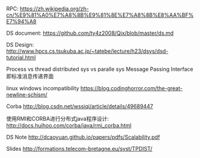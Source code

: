 RPC:
https://zh.wikipedia.org/zh-cn/%E9%81%A0%E7%A8%8B%E9%81%8E%E7%A8%8B%E8%AA%BF%E7%94%A8

DS document:
https://github.com/ty4z2008/Qix/blob/master/ds.md

DS Design: http://www.hpcs.cs.tsukuba.ac.jp/~tatebe/lecture/h23/dsys/dsd-tutorial.html

Process vs thread
distributed sys vs paralle sys
Message Passing Interface即标准消息传递界面

linux windows incompatibility https://blog.codinghorror.com/the-great-newline-schism/

Corba http://blog.csdn.net/wssiqi/article/details/49689447


使用RMI和CORBA进行分布式java程序设计: http://docs.huihoo.com/corba/java/rmi_corba.html

DS Note
http://dcaoyuan.github.io/papers/pdfs/Scalability.pdf

Slides
http://formations.telecom-bretagne.eu/syst/TPDIST/
